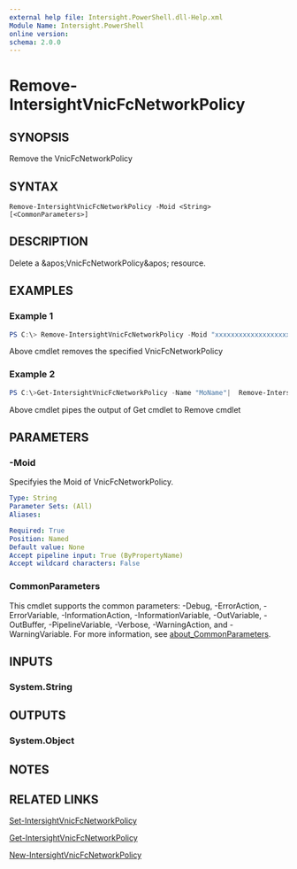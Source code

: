 ```yaml
---
external help file: Intersight.PowerShell.dll-Help.xml
Module Name: Intersight.PowerShell
online version:
schema: 2.0.0
---
```


# Remove-IntersightVnicFcNetworkPolicy

## SYNOPSIS
Remove the VnicFcNetworkPolicy

## SYNTAX

```
Remove-IntersightVnicFcNetworkPolicy -Moid <String> [<CommonParameters>]
```

## DESCRIPTION
Delete a &amp;apos;VnicFcNetworkPolicy&amp;apos; resource.

## EXAMPLES

### Example 1
```powershell
PS C:\> Remove-IntersightVnicFcNetworkPolicy -Moid "xxxxxxxxxxxxxxxxxxxxxxxxxxx"
```
Above cmdlet removes the specified VnicFcNetworkPolicy 

### Example 2
```powershell
PS C:\>Get-IntersightVnicFcNetworkPolicy -Name "MoName"|  Remove-IntersightVnicFcNetworkPolicy
```
Above cmdlet pipes the output of Get cmdlet to Remove cmdlet

## PARAMETERS

### -Moid
Specifyies the Moid of VnicFcNetworkPolicy.

```yaml
Type: String
Parameter Sets: (All)
Aliases:

Required: True
Position: Named
Default value: None
Accept pipeline input: True (ByPropertyName)
Accept wildcard characters: False
```

### CommonParameters
This cmdlet supports the common parameters: -Debug, -ErrorAction, -ErrorVariable, -InformationAction, -InformationVariable, -OutVariable, -OutBuffer, -PipelineVariable, -Verbose, -WarningAction, and -WarningVariable. For more information, see [about_CommonParameters](http://go.microsoft.com/fwlink/?LinkID=113216).

## INPUTS

### System.String

## OUTPUTS

### System.Object
## NOTES

## RELATED LINKS

[Set-IntersightVnicFcNetworkPolicy](./Set-IntersightVnicFcNetworkPolicy.md)

[Get-IntersightVnicFcNetworkPolicy](./Get-IntersightVnicFcNetworkPolicy.md)

[New-IntersightVnicFcNetworkPolicy](./New-IntersightVnicFcNetworkPolicy.md)

